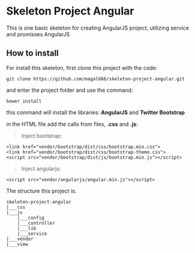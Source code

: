 # Skeleton Project Angular
This is one basic skeleton for creating AngularJS project, utilizing service and promisses AngularJS

## How to install

For install this skeleton, first clone this project with the code:

    git clone https://github.com/magal666/skeleton-project-angular.git

and enter the project folder and use the command:

    bower install

this command will install the libraries: __AngularJS__ and __Twitter Bootstrap__

in the HTML file add the calls from files, __.css__ and __.js__:

> Inject bootstrap:

    <link href="vendor/bootstrap/dist/css/bootstrap.min.css">
    <link href="vendor/bootstrap/dist/css/bootstrap-theme.css">
    <script src="vendor/bootstrap/dist/js/bootstrap.min.js"></script>

> Inject angularjs:

    <script src="vendor/angularjs/angular.min.js"></script>

The structure this project is:

    skeleton-project-angular
    |___css
    |___js
        |___config
        |___controller
        |___lib
        |___service
    |___vendor
    |___view